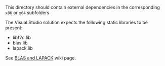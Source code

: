 This directory should contain external dependencies in the corresponding `x86` or `x64` subfolders

The Visual Studio solution expects the following static libraries to be present:
 * libf2c.lib
 * blas.lib
 * lapack.lib

See [BLAS and LAPACK](https://github.com/wo80/vs-suitesparse/wiki/BLAS-and-LAPACK) wiki page.
